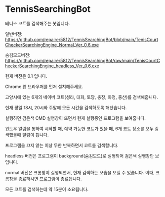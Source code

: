# TennisSearchingBot
테니스 코트를 검색해주는 봇입니다.

일반버전: https://github.com/repairer5812/TennisSearchingBot/blob/main/TenisCourtCheckerSearchingEngine_Normal_Ver_0.6.exe

숨김모드버전: https://github.com/repairer5812/TennisSearchingBot/raw/main/TenisCourtCheckerSearchingEngine_headless_Ver_0.6.exe

현재 버전은 0.1 입니다.

Chrome 웹 브라우저를 먼저 설치해주세요.

고양시에 있는 6개의 네이버 코트(성라, 대화, 토당, 충장, 화정, 중산)를 검색해줍니다.

현재 평일 18시, 20시와 주말에 모든 시간을 검색하도록 해놨습니다.

실행하면 검은색 CMD 실행창이 뜨면서 현재 실행중인 프로그램을 보여줍니다.

윈도우 알림을 통하여 시작할 때, 예약 가능한 코트가 있을 때, 6개 코트 장소를 모두 검색했을때 알림이 뜹니다.

프로그램을 끄지 않는 이상 무한 반복하면서 코트를 검색합니다.

headless 버전은 프로그램이 background(숨김모드)로 실행되어 검은색 실행창만 보입니다.

normal 버전은 크롬창이 실행되면서, 현재 검색하는 모습을 보실 수 있습니다. 이때, 크롬창을 종료하시면 프로그램이 종료됩니다.

모든 코트를 검색하는데 약 15분이 소요됩니다.
